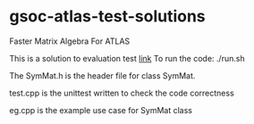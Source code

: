 # gsoc-atlas-test-solutions
Faster Matrix Algebra For ATLAS

This is a solution to evaluation test [link](https://github.com/StewMH/GSoC2018/blob/master/evaluation_test.pdf)
To run the code: ./run.sh

The SymMat.h is the header file for class SymMat.

test.cpp is the unittest written to check the code correctness

eg.cpp is the example use case for SymMat class
